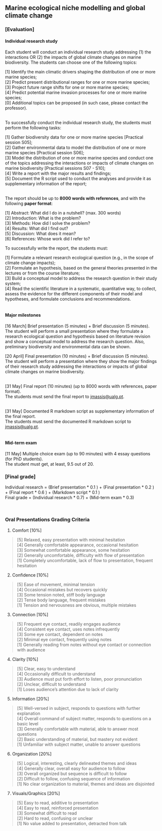 ## Marine ecological niche modelling and global climate change
### [Evaluation]

#### Individual research study

Each student will conduct an individual research study addressing (1) the interactions OR (2) the impacts of global climate changes on marine biodiversity. The students can choose one of the following topics:

[1] Identify the main climatic drivers shaping the distribution of one or more marine species;<br>
[2] Predict present distributional ranges for one or more marine species;<br>
[3] Project future range shifts for one or more marine species;<br>
[4] Predict potential marine invasion processes for one or more marine species;<br>
[0] Additional topics can be proposed (in such case, please contact the professor).<br><br>

To successfully conduct the individual research study, the students must perform the following tasks:

[1] Gather biodiversity data for one or more marine species [Practical session S05];<br>
[2] Gather environmental data to model the distribution of one or more marine species [Practical session S06];<br>
[3] Model the distribution of one or more marine species and conduct one of the topics addressing the interactions or impacts of climate changes on marine biodiversity [Practical sessions S07 - S10];<br>
[4] Write a report with the major results and findings;<br>
[5] Document the R script used to conduct the analyses and provide it as supplementary information of the report;<br><br>

The report should be up to **8000 words with references**, and with the following **paper format**:

[1] Abstract: What did I do in a nutshell? (max. 300 words)<br>
[2] Introduction: What is the problem?<br>
[3] Methods: How did I solve the problem?<br>
[4] Results: What did I find out?<br>
[5] Discussion: What does it mean?<br>
[6] References: Whose work did I refer to?<br>

To successfully write the report, the students must:

[1] Formulate a relevant research ecological question (e.g., in the scope of climate change impacts);<br>
[2] Formulate an hypothesis, based on the general theories presented in the lectures or from the course literature;<br>
[3] Build a conceptual model to address the research question in their study system;<br>
[4] Read the scientific literature in a systematic, quantitative way, to collect, assess the evidence for the different components of their model and hypotheses, and formulate conclusions and recommendations.<br><br>

#### Major milestones

[16 March] Brief presentation (5 minutes) + Brief discussion (5 minutes).<br>
The student will perform a small presentation where they formulate a research ecological question and hypothesis based on literature revision and show a conceptual model to address the research question. Also, preliminary biodiversity and environmental data can be shown.

[20 April] Final presentation (10 minutes) + Brief discussion (5 minutes).<br>
The student will perform a presentation where they show the major findings of their research study addressing the interactions or impacts of global climate changes on marine biodiversity.<br><br>

[31 May] Final report (10 minutes) (up to 8000 words with references, paper format).<br>
The students must send the final report to jmassis@ualg.pt.<br><br>

[31 May] Documented R markdown script as supplementary information of the final report.<br>
The students must send the documented R markdown script to jmassis@ualg.pt.<br><br>


#### Mid-term exam

[11 May] Multiple choice exam (up to 90 minutes) with 4 essay questions (for PhD students).<br>
The student must get, at least, 9.5 out of 20.<br>

### [Final grade]

Individual research = (Brief presentation * 0.1 ) + (Final presentation * 0.2 ) + (Final report * 0.6 ) + (Markdown script * 0.1 )<br>
Final grade = (Individual research * 0.7) + (Mid-term exam * 0.3)

<br>

### Oral Presentations Grading Criteria

01. Comfort [10%]
  > [5] Relaxed, easy presentation with minimal hesitation <br>
  > [4] Generally comfortable appearance, occasional hesitation <br>
  > [3] Somewhat comfortable appearance, some hesitation <br>
  > [2] Generally uncomfortable, difficulty with flow of presentation <br>
  > [1] Completely uncomfortable, lack of flow to presentation, frequent hesitation

02. Confidence [10%]
  > [5] Ease of movement, minimal tension <br>
  > [4] Occasional mistakes but recovers quickly <br>
  > [3] Some tension noted, stiff body language <br>
  > [2] Tense body language, frequent mistakes <br>
  > [1] Tension and nervousness are obvious, multiple mistakes

03. Connection [10%]
  > [5] Frequent eye contact, readily engages audience <br>
  > [4] Consistent eye contact, uses notes infrequently <br>
  > [3] Some eye contact, dependent on notes <br>
  > [2] Minimal eye contact, frequently using notes <br>
  > [1] Generally reading from notes without eye contact or connection with audience

04. Clarity [10%]
  > [5] Clear, easy to understand <br>
  > [4] Occasionally difficult to understand <br>
  > [3] Audience must put forth effort to listen, poor pronunciation <br>
  > [2] Unclear, difficult to understand <br>
  > [1] Loses audience’s attention due to lack of clarity

05. Information [20%]
  > [5] Well-versed in subject, responds to questions with further explanation <br>
  > [4] Overall command of subject matter, responds to questions on a basic level <br>
  > [3] Generally comfortable with material, able to answer most questions <br>
  > [2] Basic understanding of material, but mastery not evident <br>
  > [1] Unfamiliar with subject matter, unable to answer questions

06. Organization [20%]
  > [5] Logical, interesting, clearly delineated themes and ideas <br>
  > [4] Generally clear, overall easy for audience to follow <br>
  > [3] Overall organized but sequence is difficult to follow <br>
  > [2] Difficult to follow, confusing sequence of information <br>
  > [1] No clear organization to material, themes and ideas are disjointed

07. Visuals/Graphics [20%]
  > [5] Easy to read, additive to presentation <br>
  > [4] Easy to read, reinforced presentation <br>
  > [3] Somewhat difficult to read <br>
  > [2] Hard to read, confusing or unclear <br>
  > [1] No value added to presentation, detracted from talk
